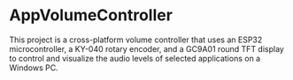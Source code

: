# AppVolumeController
This project is a cross-platform volume controller that uses an ESP32 microcontroller, a KY-040 rotary encoder, and a GC9A01 round TFT display to control and visualize the audio levels of selected applications on a Windows PC.
